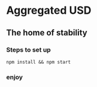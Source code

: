 # Aggregated USD
## The home of stability

### Steps to set up
`npm install && npm start`

### enjoy
